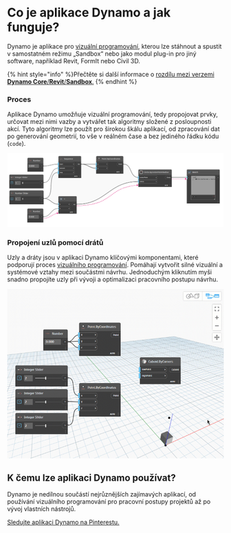 # Co je aplikace Dynamo a jak funguje?

Dynamo je aplikace pro [vizuální programování](https://primer2.dynamobim.org/a_appendix/a-1_visual-programming-and-dynamo), kterou lze stáhnout a spustit v samostatném režimu „Sandbox“ nebo jako modul plug-in pro jiný software, například Revit, FormIt nebo Civil 3D.

{% hint style="info" %}Přečtěte si další informace o [rozdílu mezi verzemi **Dynamo Core**/**Revit**/**Sandbox**.](https://dynamobim.org/a-new-way-to-get-dynamo-sandbox/) {% endhint %}

### Proces

Aplikace Dynamo umožňuje vizuální programování, tedy propojovat prvky, určovat mezi nimi vazby a vytvářet tak algoritmy složené z posloupnosti akcí. Tyto algoritmy lze použít pro širokou škálu aplikací, od zpracování dat po generování geometrií, to vše v reálném čase a bez jediného řádku kódu (`code`).

![](images/1-1/nodesandwires-flowofdata.jpg)

### Propojení uzlů pomocí drátů

Uzly a dráty jsou v aplikaci Dynamo klíčovými komponentami, které podporují proces [vizuálního programování](../a\_appendix/a-1\_visual-programming-and-dynamo.md). Pomáhají vytvořit silné vizuální a systémové vztahy mezi součástmi návrhu. Jednoduchým kliknutím myši snadno propojíte uzly při vývoji a optimalizaci pracovního postupu návrhu.

![](images/1-1/whatisdynamo-connectingnodeswithwires.gif)

## K čemu lze aplikaci Dynamo používat?

Dynamo je nedílnou součástí nejrůznějších zajímavých aplikací, od používání vizuálního programování pro pracovní postupy projektů až po vývoj vlastních nástrojů.

[Sledujte aplikaci Dynamo na Pinterestu.](http://www.pinterest.com/modelabnyc/dynamo-in-action/)
